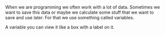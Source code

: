 When we are programming we often work with a lot of data. Sometimes we want to save this data or maybe we calculate some stuff that we want to save and use later. For that we use something called variables.

A variable you can view it like a box with a label on it.
